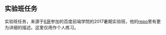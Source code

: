 ## 实验班任务

实验班任务，来源于[6哥](https://github.com/StudentWan)参加的百度前端学院的2017暑期实验班，他的[repo](https://github.com/StudentWan/efe-work-task)里有更为详细的描述。这里仅用作个人练习。